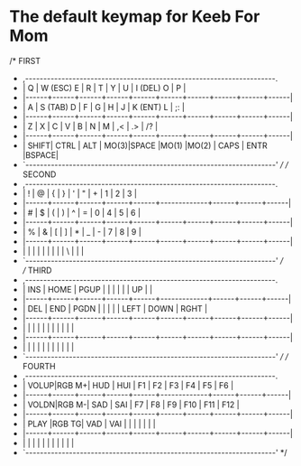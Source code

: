 # The default keymap for Keeb For Mom

/* FIRST
 * ,---------------------------------------------------------------------.
 * |   Q  |  W (ESC) E  |   R  |   T  |   Y  |   U  |  I (DEL) O  |  P   |
 * |------+------+------+------+------+------+------+------+------+------|
 * |   A  |  S (TAB) D  |   F  |   G  |   H  |  J   |  K (ENT) L  |  ;:  |
 * |------+------+------+------+------+------+------+------+------+------|
 * |   Z  |   X  |   C  |   V  |   B  |   N  |   M  |  ,<  |  .>  |  /?  |
 * |------+------+------+------+------+------+------+------+------+------|
 * | SHIFT| CTRL |  ALT | MO(3)|SPACE |MO(1) |MO(2) | CAPS | ENTR |BSPACE|
 * `---------------------------------------------------------------------'
 */
/* SECOND
 * ,---------------------------------------------------------------------.
 * |   !  |   @  |   {  |   }  |   '  |   "  |   +  |   1  |   2  |   3  |
 * |------+------+------+------+------+-------------+------+------+------|
 * |   #  |   $  |   (  |   )  |   ^  |   =  |   0  |   4  |   5  |   6  |
 * |------+------+------+------+------+------+------+------+------+------|
 * |   %  |   &  |   [  |   ]  |   *  |   _  |   -  |   7  |   8  |   9  |
 * |------+------+------+------+------+------+------+------+------+------|
 * |      |      |      |      |      |      |      |      |   \  |   |  |
 * `---------------------------------------------------------------------'
 */             
/* THIRD
 * ,---------------------------------------------------------------------.
 * |  INS | HOME | PGUP |      |      |      |      |      |  UP  |      |
 * |------+------+------+------+------+-------------+------+------+------|
 * |  DEL | END  | PGDN |      |      |      |      | LEFT | DOWN | RGHT |
 * |------+------+------+------+------+------+------+------+------+------|
 * |      |      |      |      |      |      |      |      |      |      |
 * |------+------+------+------+------+------+------+------+------+------|
 * |      |      |      |      |      |      |      |      |      |      |
 * `---------------------------------------------------------------------'
 */
/* FOURTH
 * ,---------------------------------------------------------------------.
 * | VOLUP|RGB M+|  HUD |  HUI |  F1  |  F2  |  F3  |  F4  |  F5  |  F6  |
 * |------+------+------+------+------+-------------+------+------+------|
 * | VOLDN|RGB M-|  SAD |  SAI |  F7  |  F8  |  F9  |  F10 | F11  | F12  |
 * |------+------+------+------+------+------+------+------+------+------|
 * | PLAY |RGB TG|  VAD |  VAI |      |      |      |      |      |      |
 * |------+------+------+------+------+------+------+------+------+------|
 * |      |      |      |      |      |      |      |      |      |      |
 * `---------------------------------------------------------------------'
 */
